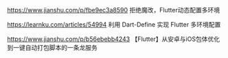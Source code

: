 https://www.jianshu.com/p/fbe9ec3a8590
拒绝魔改，Flutter动态配置多环境

https://learnku.com/articles/54994
利用 Dart-Define 实现 Flutter 多环境配置


https://www.jianshu.com/p/b56ebebb4243
【Flutter】从安卓与iOS包体优化到一键自动打包脚本的一条龙服务